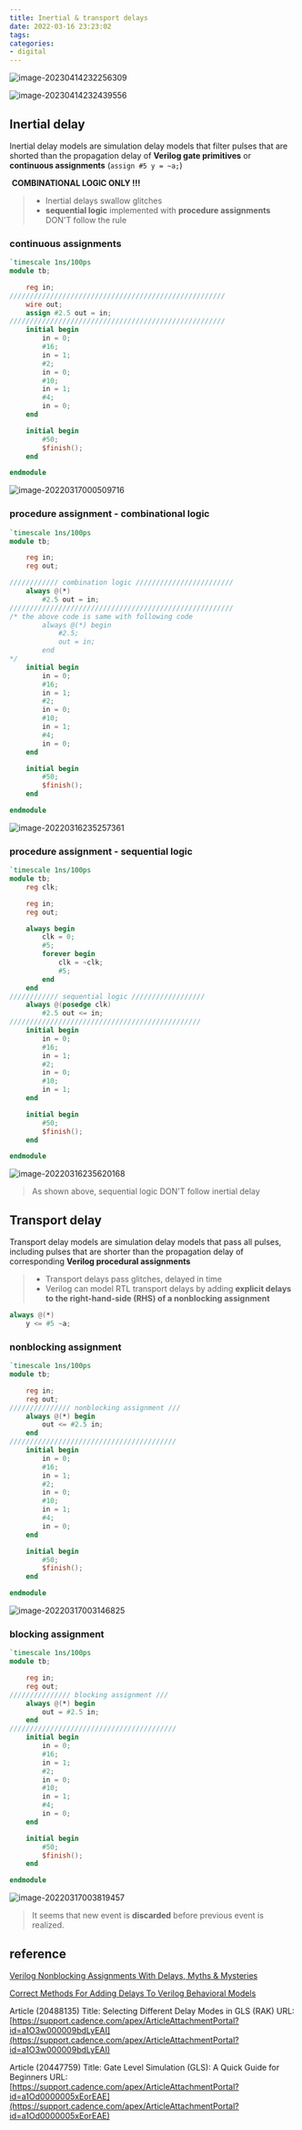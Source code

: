 ```yaml
---
title: Inertial & transport delays
date: 2022-03-16 23:23:02
tags:
categories:
- digital
---
```




![image-20230414232256309](inertial-and-transport-delay/image-20230414232256309.png)

![image-20230414232439556](inertial-and-transport-delay/image-20230414232439556.png)



## Inertial delay

Inertial delay models are simulation delay models that filter pulses that are shorted than the propagation delay of **Verilog gate primitives** or **continuous assignments** (`assign #5 y = ~a;`)

​													**COMBINATIONAL LOGIC ONLY !!!**

> - Inertial delays swallow glitches
> - **sequential logic** implemented with **procedure assignments** DON'T follow the rule

### continuous assignments

```verilog
`timescale 1ns/100ps
module tb;

	reg in;
/////////////////////////////////////////////////////
	wire out;
	assign #2.5 out = in;
/////////////////////////////////////////////////////
	initial begin
		in = 0;
		#16;
		in = 1;
		#2;
		in = 0;
		#10;
		in = 1;
		#4;
		in = 0;
	end

	initial begin
		#50;
		$finish();
	end

endmodule
```



![image-20220317000509716](inertial-and-transport-delay/image-20220317000509716.png)

### procedure assignment - combinational logic

```verilog
`timescale 1ns/100ps
module tb;

	reg in;
	reg out;

//////////// combination logic ////////////////////////
	always @(*)
		#2.5 out = in;
///////////////////////////////////////////////////////
/* the above code is same with following code
    	always @(*) begin
			#2.5;
			out = in;
		end
*/
	initial begin
		in = 0;
		#16;
		in = 1;
		#2;
		in = 0;
		#10;
		in = 1;
		#4;
		in = 0;
	end

	initial begin
		#50;
		$finish();
	end

endmodule
```

![image-20220316235257361](inertial-and-transport-delay/image-20220316235257361.png)

### procedure assignment - sequential logic

```verilog
`timescale 1ns/100ps
module tb;
	reg clk;

	reg in;
	reg out;

	always begin
		clk = 0;
		#5;
		forever begin
			clk = ~clk;
			#5;
		end
	end
//////////// sequential logic //////////////////
	always @(posedge clk)
		#2.5 out <= in;
///////////////////////////////////////////////
	initial begin
		in = 0;
		#16;
		in = 1;
		#2;
		in = 0;
		#10;
		in = 1;
	end

	initial begin
		#50;
		$finish();
	end

endmodule
```

![image-20220316235620168](inertial-and-transport-delay/image-20220316235620168.png)

> As shown above, sequential logic DON'T follow inertial delay



## Transport delay

Transport delay models are simulation delay models that pass all pulses, including pulses that are shorter than the propagation delay of corresponding **Verilog procedural assignments**

> - Transport delays pass glitches, delayed in time
> - Verilog can model RTL transport delays by adding **explicit delays to the right-hand-side (RHS) of a nonblocking assignment**

```verilog
always @(*)
    y <= #5 ~a;
```

### nonblocking assignment

```verilog
`timescale 1ns/100ps
module tb;

	reg in;
	reg out;
/////////////// nonblocking assignment ///
	always @(*) begin
		out <= #2.5 in;
	end
/////////////////////////////////////////
	initial begin
		in = 0;
		#16;
		in = 1;
		#2;
		in = 0;
		#10;
		in = 1;
		#4;
		in = 0;
	end

	initial begin
		#50;
		$finish();
	end

endmodule
```

![image-20220317003146825](inertial-and-transport-delay/image-20220317003146825.png)



### blocking assignment

```verilog
`timescale 1ns/100ps
module tb;

	reg in;
	reg out;
/////////////// blocking assignment ///
	always @(*) begin
		out = #2.5 in;
	end
/////////////////////////////////////////
	initial begin
		in = 0;
		#16;
		in = 1;
		#2;
		in = 0;
		#10;
		in = 1;
		#4;
		in = 0;
	end

	initial begin
		#50;
		$finish();
	end

endmodule
```

![image-20220317003819457](inertial-and-transport-delay/image-20220317003819457.png)

> It seems that new event is **discarded** before previous event is realized.



## reference

[Verilog Nonblocking Assignments With Delays, Myths & Mysteries](http://www.sunburst-design.com/papers/CummingsSNUG2002Boston_NBAwithDelays.pdf)

[Correct Methods For Adding Delays To Verilog Behavioral Models](http://www.sunburst-design.com/papers/CummingsHDLCON1999_BehavioralDelays_Rev1_1.pdf)

Article (20488135) Title: Selecting Different Delay Modes in GLS (RAK)
URL: [https://support.cadence.com/apex/ArticleAttachmentPortal?id=a1O3w000009bdLyEAI](https://support.cadence.com/apex/ArticleAttachmentPortal?id=a1O3w000009bdLyEAI)

Article (20447759) Title: Gate Level Simulation (GLS): A Quick Guide for Beginners
URL: [https://support.cadence.com/apex/ArticleAttachmentPortal?id=a1Od0000005xEorEAE](https://support.cadence.com/apex/ArticleAttachmentPortal?id=a1Od0000005xEorEAE)
